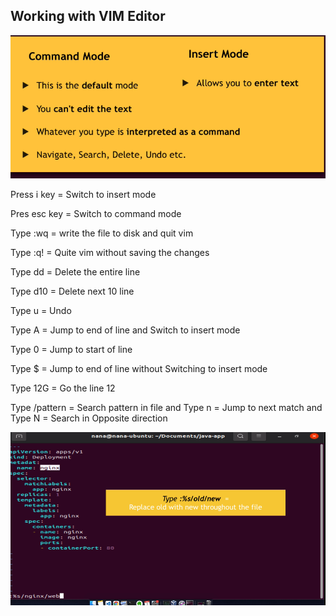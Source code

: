 ## Working with VIM Editor

![Mode](./images/image-1.png)

Press i key = Switch to insert mode

Pres esc key = Switch to command mode

Type :wq = write the file to disk and quit vim

Type :q! = Quite vim without saving the changes

Type dd = Delete the entire line

Type d10 = Delete next 10 line

Type u = Undo 

Type A = Jump to end of line and Switch to insert mode

Type 0 = Jump to start of line

Type $ = Jump to end of line without Switching to insert mode

Type 12G = Go the line 12

Type /pattern = Search pattern in file and Type n = Jump to next match and Type N = Search in Opposite direction

![Search and Replace](./images/image-2.png)